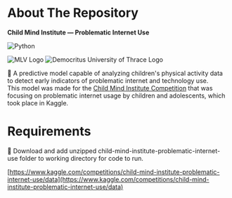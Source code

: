 # About The Repository
**Child Mind Institute — Problematic Internet Use**

![Python](https://img.shields.io/badge/Python-3.8-blue)

![MLV Logo](http://mlv.cs.ihu.gr/wp-content/uploads/2021/12/MLV_logo.png)
![Democritus University of Thrace Logo](https://www.kvk.lt/wp-content/uploads/2022/07/image_2022-07-27_151720693.png)

🤖 A predictive model capable of analyzing children's physical activity data to detect early indicators of problematic internet and technology use.<br>
 This model was made for the [Child Mind Institute Competition](https://www.kaggle.com/competitions/child-mind-institute-problematic-internet-use/overview) that was focusing on problematic internet usage by children and adolescents, which took place in Kaggle.

# Requirements

💾 Download and add unzipped child-mind-institute-problematic-internet-use folder to working directory for code to run.

[https://www.kaggle.com/competitions/child-mind-institute-problematic-internet-use/data](https://www.kaggle.com/competitions/child-mind-institute-problematic-internet-use/data)
